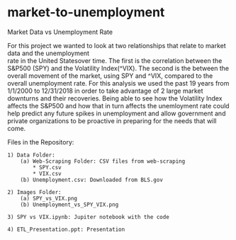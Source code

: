 # market-to-unemployment
Market Data vs Unemployment Rate

For this project we wanted to look at two relationships that relate to market data and the unemployment  
rate in the United Statesover time. The first is the correlation between the S&P500 (SPY) and the
Volatility Index(^VIX). The second is the between the overall movement of the market, using SPY and ^VIX,
compared to the overall unemployment rate. For this analysis we used the past 19 years from 1/1/2000 to 
12/31/2018 in order to take advantage of 2 large market downturns and their recoveries. Being able to see how the 
Volatility Index affects the S&P500 and how that in turn affects the unemloyment rate could help predict any future spikes
in unemployment and allow government and private organizations to be proactive in preparing for the needs that will come.

	 
Files in the Repository:

    1) Data Folder:
        (a) Web-Scraping Folder: CSV files from web-scraping
            * SPY.csv
            * VIX.csv
        (b) Unemployment.csv: Downloaded from BLS.gov

    2) Images Folder:
        (a) SPY_vs_VIX.png
        (b) Unemployment_vs_SPY_VIX.png

    3) SPY vs VIX.ipynb: Jupiter notebook with the code

    4) ETL_Presentation.ppt: Presentation

